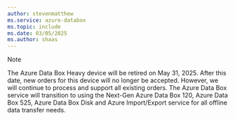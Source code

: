 ```yaml
---
author: stevenmatthew
ms.service: azure-databox
ms.topic: include
ms.date: 03/05/2025
ms.author: shaas
---
```


> [!NOTE]
> The Azure Data Box Heavy device will be retired on May 31, 2025. After this date, new orders for this device will no longer be accepted. However, we will continue to process and support all existing orders. The Azure Data Box service will transition to using the Next-Gen Azure Data Box 120, Azure Data Box 525, Azure Data Box Disk and Azure Import/Export service for all offline data transfer needs.